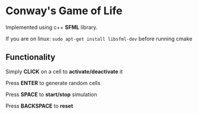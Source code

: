 # Conway's Game of Life

Implemented using c++ **SFML** library. 

If you are on linux: ```sudo apt-get install libsfml-dev``` before running cmake

## Functionality

Simply **CLICK** on a cell to **activate/deactivate** it

Press **ENTER** to generate random cells

Press **SPACE** to **start/stop** simulation

Press **BACKSPACE** to **reset**


